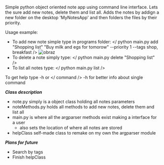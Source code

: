 Simple python object oriented note app using command line interface. Lets the sure add new notes, delete them and list all. 
Adds the notes by addign a new folder on the desktop 'MyNotesApp' and then folders the files by their priority.

Usage example:
- To add new note simple type in programs folder:
  </ python main.py add "Shopping list" "Buy milk and egs for tomorow" --priority 1 --tags shop, breakfast />
  ![obraz](https://github.com/user-attachments/assets/fa473342-d3fe-4f3d-8019-341866e1a5c0)
- To delete a note simply type:
  </ python main.py delete "Shopping list" />
- To list all notes type:
  </ python main.py list />

To get help type -h or </ command /> -h for better info about single command

***Class description***
- note.py simply is a object class holding all notes parameters
- noteMethods.py holds all methods to add new notes, delete them and list all
- main.py is where all the argparser methods exist making a interface for a user 
  - also sets the location of where all notes are stored
- helpClass self-made class to remake on my own the argparser module

***Plans for future***
- Search by tags
- Finish helpClass 

